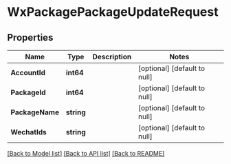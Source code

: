 # WxPackagePackageUpdateRequest

## Properties
Name | Type | Description | Notes
------------ | ------------- | ------------- | -------------
**AccountId** | **int64** |  | [optional] [default to null]
**PackageId** | **int64** |  | [optional] [default to null]
**PackageName** | **string** |  | [optional] [default to null]
**WechatIds** | **string** |  | [optional] [default to null]

[[Back to Model list]](../README.md#documentation-for-models) [[Back to API list]](../README.md#documentation-for-api-endpoints) [[Back to README]](../README.md)


